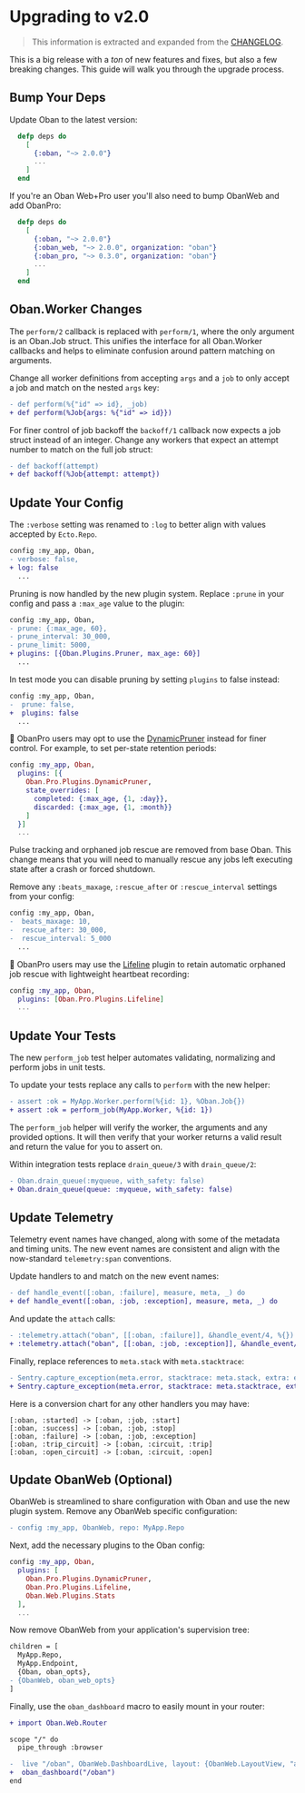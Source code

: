 # Upgrading to v2.0

> This information is extracted and expanded from the [CHANGELOG](changelog.html).

This is a big release with a _ton_ of new features and fixes, but also a few
breaking changes. This guide will walk you through the upgrade process.

## Bump Your Deps

Update Oban to the latest version:

```elixir
  defp deps do
    [
      {:oban, "~> 2.0.0"}
      ...
    ]
  end
```

If you're an Oban Web+Pro user you'll also need to bump ObanWeb and add ObanPro:

```elixir
  defp deps do
    [
      {:oban, "~> 2.0.0"}
      {:oban_web, "~> 2.0.0", organization: "oban"}
      {:oban_pro, "~> 0.3.0", organization: "oban"}
      ...
    ]
  end
```

## Oban.Worker Changes

The `perform/2` callback is replaced with `perform/1`, where the only argument
is an Oban.Job struct. This unifies the interface for all Oban.Worker callbacks
and helps to eliminate confusion around pattern matching on arguments.

Change all worker definitions from accepting `args` and a `job` to only accept a
job and match on the nested `args` key:

```diff
- def perform(%{"id" => id}, _job)
+ def perform(%Job{args: %{"id" => id}})
```

For finer control of job backoff the `backoff/1` callback now expects a job
struct instead of an integer. Change any workers that expect an attempt number
to match on the full job struct:

```diff
- def backoff(attempt)
+ def backoff(%Job{attempt: attempt})
```

## Update Your Config

The `:verbose` setting was renamed to `:log` to better align with values
accepted by `Ecto.Repo`.

```diff
config :my_app, Oban,
- verbose: false,
+ log: false
  ...
```

Pruning is now handled by the new plugin system. Replace `:prune` in your config
and pass a `:max_age` value to the plugin:

```diff
config :my_app, Oban,
- prune: {:max_age, 60},
- prune_interval: 30_000,
- prune_limit: 5000,
+ plugins: [{Oban.Plugins.Pruner, max_age: 60}]
  ...
```

In test mode you can disable pruning by setting `plugins` to false instead:

```diff
config :my_app, Oban,
-  prune: false,
+  plugins: false
  ...
```

🌟 ObanPro users may opt to use the [DynamicPruner](dynamic_pruning.html)
instead for finer control. For example, to set per-state retention periods:

```elixir
config :my_app, Oban,
  plugins: [{
    Oban.Pro.Plugins.DynamicPruner,
    state_overrides: [
      completed: {:max_age, {1, :day}},
      discarded: {:max_age, {1, :month}}
    ]
  }]
  ...
```

Pulse tracking and orphaned job rescue are removed from base Oban. This change
means that you will need to manually rescue any jobs left executing state after
a crash or forced shutdown.

Remove any `:beats_maxage`, `:rescue_after` or `:rescue_interval` settings from
your config:

```diff
config :my_app, Oban,
-  beats_maxage: 10,
-  rescue_after: 30_000,
-  rescue_interval: 5_000
  ...
```

🌟 ObanPro users may use the [Lifeline](lifeline.html) plugin to retain
automatic orphaned job rescue with lightweight heartbeat recording:

```elixir
config :my_app, Oban,
  plugins: [Oban.Pro.Plugins.Lifeline]
  ...
```

## Update Your Tests

The new `perform_job` test helper automates validating, normalizing and
perform jobs in unit tests.

To update your tests replace any calls to `perform` with the new helper:

```diff
- assert :ok = MyApp.Worker.perform(%{id: 1}, %Oban.Job{})
+ assert :ok = perform_job(MyApp.Worker, %{id: 1})
```

The `perform_job` helper will verify the worker, the arguments and any
provided options. It will then verify that your worker returns a valid result
and return the value for you to assert on.

Within integration tests replace `drain_queue/3` with `drain_queue/2`:

```diff
- Oban.drain_queue(:myqueue, with_safety: false)
+ Oban.drain_queue(queue: :myqueue, with_safety: false)
```

## Update Telemetry

Telemetry event names have changed, along with some of the metadata and timing
units. The new event names are consistent and align with the now-standard
`telemetry:span` conventions.

Update handlers to and match on the new event names:

```diff
- def handle_event([:oban, :failure], measure, meta, _) do
+ def handle_event([:oban, :job, :exception], measure, meta, _) do
```

And update the `attach` calls:

```diff
- :telemetry.attach("oban", [[:oban, :failure]], &handle_event/4, %{})
+ :telemetry.attach("oban", [[:oban, :job, :exception]], &handle_event/4, %{})
```

Finally, replace references to `meta.stack` with `meta.stacktrace`:

```diff
- Sentry.capture_exception(meta.error, stacktrace: meta.stack, extra: extra)
+ Sentry.capture_exception(meta.error, stacktrace: meta.stacktrace, extra: extra)
```

Here is a conversion chart for any other handlers you may have:

```text
[:oban, :started] -> [:oban, :job, :start]
[:oban, :success] -> [:oban, :job, :stop]
[:oban, :failure] -> [:oban, :job, :exception]
[:oban, :trip_circuit] -> [:oban, :circuit, :trip]
[:oban, :open_circuit] -> [:oban, :circuit, :open]
```

## Update ObanWeb (Optional)

ObanWeb is streamlined to share configuration with Oban and use the new plugin
system. Remove any ObanWeb specific configuration:

```diff
- config :my_app, ObanWeb, repo: MyApp.Repo
```

Next, add the necessary plugins to the Oban config:

```elixir
config :my_app, Oban,
  plugins: [
    Oban.Pro.Plugins.DynamicPruner,
    Oban.Pro.Plugins.Lifeline,
    Oban.Web.Plugins.Stats
  ],
  ...
```

Now remove ObanWeb from your application's supervision tree:

```diff
children = [
  MyApp.Repo,
  MyApp.Endpoint,
  {Oban, oban_opts},
- {ObanWeb, oban_web_opts}
]
```

Finally, use the `oban_dashboard` macro to easily mount in your router:

```diff
+ import Oban.Web.Router

scope "/" do
  pipe_through :browser

-  live "/oban", ObanWeb.DashboardLive, layout: {ObanWeb.LayoutView, "app.html"}
+  oban_dashboard("/oban")
end
```
